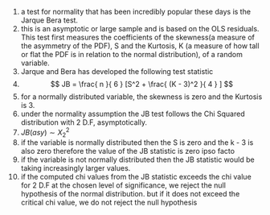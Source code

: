 1. a test for normality that has been incredibly popular these days is the Jarque Bera test. 
2. this is an asymptotic or large sample and is based on the OLS residuals. This test first measures the coefficients of the skewness(a measure of the asymmetry of the PDF), S and the Kurtosis, K (a measure of how tall or flat the PDF is in relation to the normal distribution), of a random variable. 
3. Jarque and Bera has developed the following test statistic 
4. $$ JB = \frac{ n }{ 6 } [S^2 + \frac{ (K - 3)^2 }{ 4 } ] $$
5. for a normally distributed variable, the skewness is zero and the Kurtosis is 3. 
6. under the normality assumption the JB test follows the Chi Squared distribution with 2 D.F, asymptotically. 
7. $JB (asy) \sim X^2_2$
8. if the variable is normally distributed then the S is zero and the k - 3 is also zero therefore the value of the JB statistic is zero ipso facto 
9. if the variable is not normally distributed then the JB statistic would be taking increasingly larger values. 
10. if the computed chi values from the JB statistic exceeds the chi value for 2 D.F at the chosen level of significance, we reject the null hypothesis of the normal distribution. but if it does not exceed the critical chi value, we do not reject the null hypothesis 